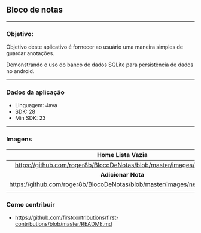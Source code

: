 ## Bloco de notas

---

### Objetivo:

Objetivo deste aplicativo é fornecer ao usuário uma maneira simples de guardar anotações.

Demonstrando o uso do banco de dados SQLite para persistência de dados no android.

---

### Dados da aplicação

- Linguagem: Java
- SDK: 28
- Min SDK: 23

---

### Imagens

|                       Home Lista Vazia                       |                          Home Lista                          |                        Visualiza Nota                        |
| :----------------------------------------------------------: | :----------------------------------------------------------: | :----------------------------------------------------------: |
| https://github.com/roger8b/BlocoDeNotas/blob/master/images/home_1.png | https://github.com/roger8b/BlocoDeNotas/blob/master/images/home_2.png | https://github.com/roger8b/BlocoDeNotas/blob/master/images/home_3.png |
|                      **Adicionar Nota**                      |                      **Atualizar Nota**                      |                                                              |
| https://github.com/roger8b/BlocoDeNotas/blob/master/images/new_note_1.png | https://github.com/roger8b/BlocoDeNotas/blob/master/images/update_note_1.png |                                                              |
|                                                              |                                                              |                                                              |




### Como contribuir

- https://github.com/firstcontributions/first-contributions/blob/master/README.md

